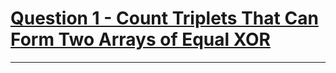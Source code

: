 # [Question 1 - Count Triplets That Can Form Two Arrays of Equal XOR](https://leetcode.com/problems/count-triplets-that-can-form-two-arrays-of-equal-xor/)
---
